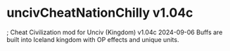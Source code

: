 # uncivCheatNationChilly v1.04c
; Cheat Civilization mod for Unciv (Kingdom)
v1.04c 2024-09-06
Buffs are built into Iceland kingdom with OP effects and unique units.
